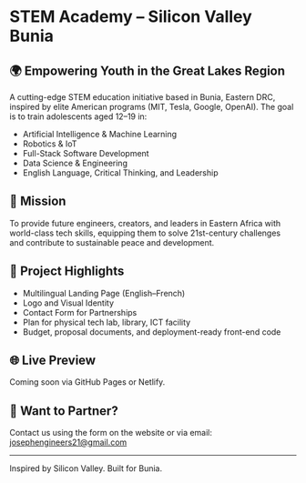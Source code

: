 # STEM Academy – Silicon Valley Bunia

## 🌍 Empowering Youth in the Great Lakes Region

A cutting-edge STEM education initiative based in Bunia, Eastern DRC, inspired by elite American programs (MIT, Tesla, Google, OpenAI). The goal is to train adolescents aged 12–19 in:

- Artificial Intelligence & Machine Learning
- Robotics & IoT
- Full-Stack Software Development
- Data Science & Engineering
- English Language, Critical Thinking, and Leadership

## 📢 Mission

To provide future engineers, creators, and leaders in Eastern Africa with world-class tech skills, equipping them to solve 21st-century challenges and contribute to sustainable peace and development.

## 🔧 Project Highlights

- Multilingual Landing Page (English–French)
- Logo and Visual Identity
- Contact Form for Partnerships
- Plan for physical tech lab, library, ICT facility
- Budget, proposal documents, and deployment-ready front-end code

## 🌐 Live Preview

Coming soon via GitHub Pages or Netlify.

## 🤝 Want to Partner?

Contact us using the form on the website or via email: josephengineers21@gmail.com

---
Inspired by Silicon Valley. Built for Bunia.
